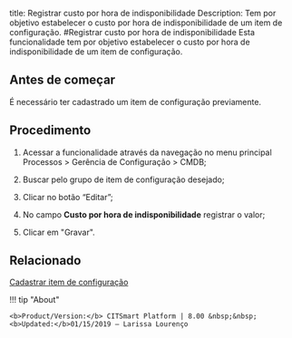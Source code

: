 title: Registrar custo por hora de indisponibilidade
Description: Tem por objetivo estabelecer o custo por hora de indisponibilidade de um item de configuração.
#Registrar custo por hora de indisponibilidade
Esta funcionalidade tem por objetivo estabelecer o custo por hora de indisponibilidade de um item de configuração.

Antes de começar
--------------------

É necessário ter cadastrado um item de configuração previamente.

Procedimento
----------------

1.  Acessar a funcionalidade através da navegação no menu principal Processos \>
    Gerência de Configuração \> CMDB;

2.  Buscar pelo grupo de item de configuração desejado;

3.  Clicar no botão “Editar”;

4.  No campo **Custo por hora de indisponibilidade** registrar o valor;

5.  Clicar em "Gravar".

Relacionado
----------------

[Cadastrar item de configuração](/pt-br/citsmart-platform-8/processes/configuration/use/register-CI.html)

!!! tip "About"

    <b>Product/Version:</b> CITSmart Platform | 8.00 &nbsp;&nbsp;
    <b>Updated:</b>01/15/2019 – Larissa Lourenço

